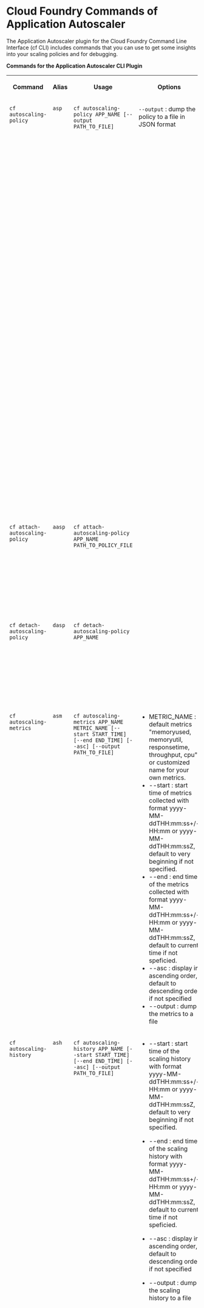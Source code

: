 <!-- loio0faf8a26460a4fc99c5c72ce0113dd36 -->

# Cloud Foundry Commands of Application Autoscaler

The Application Autoscaler plugin for the Cloud Foundry Command Line Interface \(cf CLI\) includes commands that you can use to get some insights into your scaling policies and for debugging.



**Commands for the Application Autoscaler CLI Plugin**


<table>
<tr>
<th valign="top">

Command

</th>
<th valign="top">

Alias

</th>
<th valign="top">

Usage

</th>
<th valign="top">

Options

</th>
<th valign="top">

Description

</th>
<th valign="top">

Examples

</th>
</tr>
<tr>
<td valign="top">

`cf autoscaling-policy`

</td>
<td valign="top">

`asp`

</td>
<td valign="top">

`cf autoscaling-policy APP_NAME [--output PATH_TO_FILE]`

</td>
<td valign="top">

`--output` : dump the policy to a file in JSON format

</td>
<td valign="top">

Retrieve the scaling policy of an application. The policy will be displayed in JSON format.

</td>
<td valign="top">

View scaling policy, replace APP\_NAME with the name of your application:

```

$ cf autoscaling-policy APP_NAME
									
Showing policy for app APP_NAME...
{
	"instance_min_count": 1,
	"instance_max_count": 5,
	"scaling_rules": [
		{
			"metric_type": "memoryused",
			"breach_duration_secs": 120,
			"threshold": 15,
			"operator": ">=",
			"cool_down_secs": 120,
			"adjustment": "+1"
		},
		{
			"metric_type": "memoryused",
			"breach_duration_secs": 120,
			"threshold": 10,
			"operator": "<",
			"cool_down_secs": 120,
			"adjustment": "-1"
		}
	]
}
```

Dump the scaling policy to a file in JSON format:

```

$ cf asp APP_NAME --output PATH_TO_FILE
									
Saving policy for app APP_NAME to PATH_TO_FILE...
OK
```



</td>
</tr>
<tr>
<td valign="top">

`cf attach-autoscaling-policy`

</td>
<td valign="top">

`aasp`

</td>
<td valign="top">

`cf attach-autoscaling-policy APP_NAME PATH_TO_POLICY_FILE`

</td>
<td valign="top">

 

</td>
<td valign="top">

Attach a scaling policy to an application. The policy file must be a JSON file. See [policy specification](https://github.com/SAP-docs/btp-application-autoscaler/blob/2f16b768f9352ebde7aba72f42a965bfec26eb8c/docs/defining-a-scaling-policy-79f443a.md) for the policy format.

</td>
<td valign="top">

```
$ cf attach-autoscaling-policy APP_NAME PATH_TO_POLICY_FILE
									
Attaching policy for app APP_NAME...
OK
```



</td>
</tr>
<tr>
<td valign="top">

`cf detach-autoscaling-policy`

</td>
<td valign="top">

`dasp`

</td>
<td valign="top">

`cf detach-autoscaling-policy APP_NAME`

</td>
<td valign="top">

 

</td>
<td valign="top">

Detach the scaling policy from an application. The policy will be deleted when detached.

</td>
<td valign="top">

```
$ cf detach-autoscaling-policy APP_NAME
								
Detaching policy for app APP_NAME...
OK
```



</td>
</tr>
<tr>
<td valign="top">

`cf autoscaling-metrics`

</td>
<td valign="top">

`asm`

</td>
<td valign="top">

`cf autoscaling-metrics APP_NAME METRIC_NAME [--start START_TIME] [--end END_TIME] [--asc] [--output PATH_TO_FILE]`

</td>
<td valign="top">

-   METRIC\_NAME : default metrics "memoryused, memoryutil, responsetime, throughput, cpu" or customized name for your own metrics.
-   \--start : start time of metrics collected with format yyyy-MM-ddTHH:mm:ss+/-HH:mm or yyyy-MM-ddTHH:mm:ssZ, default to very beginning if not specified.
-   \--end : end time of the metrics collected with format yyyy-MM-ddTHH:mm:ss+/-HH:mm or yyyy-MM-ddTHH:mm:ssZ, default to current time if not speficied.
-   \--asc : display in ascending order, default to descending order if not specified
-   \--output : dump the metrics to a file



</td>
<td valign="top">

Retrieve the aggregated metrics of an application. You can specify the start/end time of the returned query result and the display order \(ascending or descending\). The metrics are shown in a table.

</td>
<td valign="top">

```

$ cf autoscaling-metrics APP_NAME memoryused --start 2018-12-27T11:49:00+08:00 --end 2018-12-27T11:52:20+08:00 --asc
								
Retreiving aggregated metrics for app APP_NAME...
Metrics Name        Value       Timestamp
memoryused          62MB        2018-12-27T11:49:00+08:00
memoryused          62MB        2018-12-27T11:49:40+08:00
memoryused          61MB        2018-12-27T11:50:20+08:00
memoryused          62MB        2018-12-27T11:51:00+08:00
memoryused          62MB        2018-12-27T11:51:40+08:00
```

**Description of table-columns:**

-   Metrics Name: name of the current metric item
-   Value: the value of the current metric item with unit
-   Timestamp: collect time of the current metric item



</td>
</tr>
<tr>
<td valign="top">

`cf autoscaling-history`

</td>
<td valign="top">

`ash`

</td>
<td valign="top">

`cf autoscaling-history APP_NAME [--start START_TIME] [--end END_TIME] [--asc] [--output PATH_TO_FILE]`

</td>
<td valign="top">

-   \--start : start time of the scaling history with format yyyy-MM-ddTHH:mm:ss+/-HH:mm or yyyy-MM-ddTHH:mm:ssZ, default to very beginning if not specified.
-   \--end : end time of the scaling history with format yyyy-MM-ddTHH:mm:ss+/-HH:mm or yyyy-MM-ddTHH:mm:ssZ, default to current time if not speficied.
-   \--asc : display in ascending order, default to descending order if not specified

-   \--output : dump the scaling history to a file



</td>
<td valign="top">

Retrieve the scaling event history of an application. You can specify the start/end time of the returned query result, and the display order \(ascending or descending\). The scaling event history is shown in a table.

</td>
<td valign="top">

```

$ cf autoscaling-history APP_NAME --start 2018-08-16T17:58:53+08:00 --end 2018-08-16T18:01:00+08:00 --asc
									
Showing history for app APP_NAME...
Scaling Type        Status          Instance Changes        Time                            Action                                                          Error
dynamic             failed          2->-1                   2018-08-16T17:58:53+08:00       -1 instance(s) because throughput  10rps for 120 seconds        app does not have policy set
dynamic             succeeded       2->3                    2018-08-16T17:59:33+08:00       +1 instance(s) because memoryused >= 15MB for 120 seconds
scheduled           succeeded       3->6                    2018-08-16T18:00:00+08:00       3 instance(s) because limited by min instances 6
```

**Description of table-columns:**

-   Scaling Type: the trigger type of the scaling action, possible scaling types: dynamic and scheduled
    -   dynamic: the scaling action is triggered by a dynamic rule \(memoryused, memoryutil, responsetime or throughput\)
    -   scheduled: the scaling action is triggered by a recurring schedule or specific date rule

-   Status: the result of the scaling action: succeeded or failed
-   Instance Changes: how the instances number get changed \(e.g. 1-\>2 means the application was scaled out from 1 instance to 2\)
-   Time: the finish time of scaling action, no mater succeeded or failed
-   Action: the detail information about why and how the application scaled
-   Error: the reason why scaling failed



</td>
</tr>
</table>

**Related Information**  


[What Is Application Autoscaler?](https://help.sap.com/viewer/7472b7d13d5d4862b2b06a730a2df086/Cloud/en-US/45341f37cf6e4738a4b7cd20f18350de.html "Automatically scale your applications to meet their dynamic resource needs.") :arrow_upper_right:

[Initial Setup](https://help.sap.com/viewer/7472b7d13d5d4862b2b06a730a2df086/Cloud/en-US/f3e7fa907e9d4da89fc55602818bd6f4.html "Create an instance of the Application Autoscaler service and bind it to your application. Install the Autoscaler plugin for the Cloud Foundry Command Line Interface (cf CLI).") :arrow_upper_right:

[Defining a Scaling Policy](https://help.sap.com/viewer/7472b7d13d5d4862b2b06a730a2df086/Cloud/en-US/79f443abe6b448ce9b606d10fd816f5c.html "Define a policy to scale your application instances either dynamically or based on schedules.") :arrow_upper_right:

